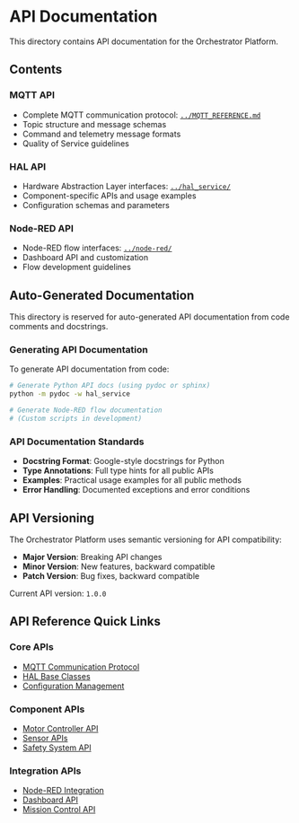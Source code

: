 # API Documentation

This directory contains API documentation for the Orchestrator Platform.

## Contents

### MQTT API
- Complete MQTT communication protocol: [`../MQTT_REFERENCE.md`](../MQTT_REFERENCE.md)
- Topic structure and message schemas
- Command and telemetry message formats
- Quality of Service guidelines

### HAL API
- Hardware Abstraction Layer interfaces: [`../hal_service/`](../hal_service/)
- Component-specific APIs and usage examples
- Configuration schemas and parameters

### Node-RED API
- Node-RED flow interfaces: [`../node-red/`](../node-red/)
- Dashboard API and customization
- Flow development guidelines

## Auto-Generated Documentation

This directory is reserved for auto-generated API documentation from code comments and docstrings.

### Generating API Documentation

To generate API documentation from code:

```bash
# Generate Python API docs (using pydoc or sphinx)
python -m pydoc -w hal_service

# Generate Node-RED flow documentation
# (Custom scripts in development)
```

### API Documentation Standards

- **Docstring Format**: Google-style docstrings for Python
- **Type Annotations**: Full type hints for all public APIs
- **Examples**: Practical usage examples for all public methods
- **Error Handling**: Documented exceptions and error conditions

## API Versioning

The Orchestrator Platform uses semantic versioning for API compatibility:

- **Major Version**: Breaking API changes
- **Minor Version**: New features, backward compatible
- **Patch Version**: Bug fixes, backward compatible

Current API version: `1.0.0`

## API Reference Quick Links

### Core APIs
- [MQTT Communication Protocol](../MQTT_REFERENCE.md)
- [HAL Base Classes](../hal_service/README_MOTOR.md)
- [Configuration Management](../hal_service/README_LOGGING.md)

### Component APIs
- [Motor Controller API](../hal_service/README_MOTOR.md)
- [Sensor APIs](../hal_service/README_ENCODER.md)
- [Safety System API](../hal_service/README_SAFETY.md)

### Integration APIs
- [Node-RED Integration](../node-red/README.md)
- [Dashboard API](../node-red/README_DASHBOARD_UI.md)
- [Mission Control API](../node-red/MISSION_SEQUENCER_IMPLEMENTATION.md)